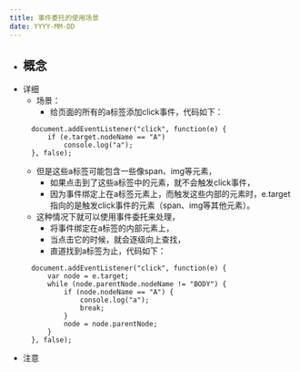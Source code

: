 ```yaml
---
title: 事件委托的使用场景
date: YYYY-MM-DD
---
```

- 概念
  - 
- 详细
  - 场景：
    - 给页面的所有的a标签添加click事件，代码如下：
  ```
    document.addEventListener("click", function(e) {
        if (e.target.nodeName == "A")
            console.log("a");
    }, false);
  ```
    - 但是这些a标签可能包含一些像span、img等元素，
      - 如果点击到了这些a标签中的元素，就不会触发click事件，
      - 因为事件绑定上在a标签元素上，而触发这些内部的元素时，e.target指向的是触发click事件的元素（span、img等其他元素）。
    - 这种情况下就可以使用事件委托来处理，
      - 将事件绑定在a标签的内部元素上，
      - 当点击它的时候，就会逐级向上查找，
      - 直道找到a标签为止，代码如下：
  ```
    document.addEventListener("click", function(e) {
        var node = e.target;
        while (node.parentNode.nodeName != "BODY") {
            if (node.nodeName == "A") {
                console.log("a");
                break;
            }
            node = node.parentNode;
        }
    }, false);
  ```
- 注意